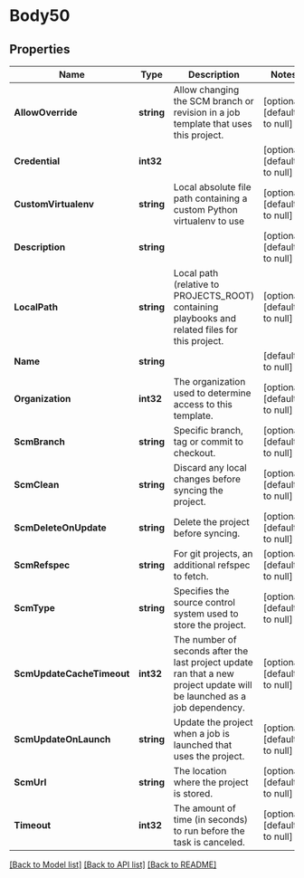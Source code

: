 # Body50

## Properties
Name | Type | Description | Notes
------------ | ------------- | ------------- | -------------
**AllowOverride** | **string** | Allow changing the SCM branch or revision in a job template that uses this project. | [optional] [default to null]
**Credential** | **int32** |  | [optional] [default to null]
**CustomVirtualenv** | **string** | Local absolute file path containing a custom Python virtualenv to use | [optional] [default to null]
**Description** | **string** |  | [optional] [default to null]
**LocalPath** | **string** | Local path (relative to PROJECTS_ROOT) containing playbooks and related files for this project. | [optional] [default to null]
**Name** | **string** |  | [default to null]
**Organization** | **int32** | The organization used to determine access to this template. | [optional] [default to null]
**ScmBranch** | **string** | Specific branch, tag or commit to checkout. | [optional] [default to null]
**ScmClean** | **string** | Discard any local changes before syncing the project. | [optional] [default to null]
**ScmDeleteOnUpdate** | **string** | Delete the project before syncing. | [optional] [default to null]
**ScmRefspec** | **string** | For git projects, an additional refspec to fetch. | [optional] [default to null]
**ScmType** | **string** | Specifies the source control system used to store the project. | [optional] [default to null]
**ScmUpdateCacheTimeout** | **int32** | The number of seconds after the last project update ran that a new project update will be launched as a job dependency. | [optional] [default to null]
**ScmUpdateOnLaunch** | **string** | Update the project when a job is launched that uses the project. | [optional] [default to null]
**ScmUrl** | **string** | The location where the project is stored. | [optional] [default to null]
**Timeout** | **int32** | The amount of time (in seconds) to run before the task is canceled. | [optional] [default to null]

[[Back to Model list]](../README.md#documentation-for-models) [[Back to API list]](../README.md#documentation-for-api-endpoints) [[Back to README]](../README.md)

